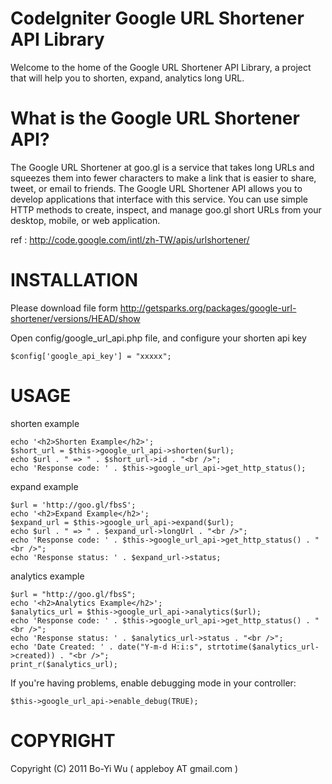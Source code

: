 CodeIgniter Google URL Shortener API Library
===============

Welcome to the home of the Google URL Shortener API Library, a project that will help you to shorten, expand, analytics long URL.

What is the Google URL Shortener API?
===============
The Google URL Shortener at goo.gl is a service that takes long URLs and squeezes them into fewer characters to make a link that is easier to share, tweet, or email to friends.
The Google URL Shortener API allows you to develop applications that interface with this service. You can use simple HTTP methods to create, inspect, and manage goo.gl short URLs from your desktop, mobile, or web application.

ref : http://code.google.com/intl/zh-TW/apis/urlshortener/

INSTALLATION
===============

Please download file form http://getsparks.org/packages/google-url-shortener/versions/HEAD/show
    
Open config/google_url_api.php file, and configure your shorten api key

    $config['google_api_key'] = "xxxxx";
    
USAGE
===============

shorten example

    echo '<h2>Shorten Example</h2>';
    $short_url = $this->google_url_api->shorten($url);
    echo $url . " => " . $short_url->id . "<br />";
    echo 'Response code: ' . $this->google_url_api->get_http_status();

expand example

    $url = 'http://goo.gl/fbsS';
    echo '<h2>Expand Example</h2>';
    $expand_url = $this->google_url_api->expand($url);
    echo $url . " => " . $expand_url->longUrl . "<br />";
    echo 'Response code: ' . $this->google_url_api->get_http_status() . "<br />";
    echo 'Response status: ' . $expand_url->status;

analytics example

    $url = "http://goo.gl/fbsS";
    echo '<h2>Analytics Example</h2>';         
    $analytics_url = $this->google_url_api->analytics($url);
    echo 'Response code: ' . $this->google_url_api->get_http_status() . "<br />";
    echo 'Response status: ' . $analytics_url->status . "<br />";
    echo 'Date Created: ' . date("Y-m-d H:i:s", strtotime($analytics_url->created)) . "<br />";
    print_r($analytics_url);
    
If you're having problems, enable debugging mode in your controller:

    $this->google_url_api->enable_debug(TRUE);    
    
COPYRIGHT
===============

Copyright (C) 2011 Bo-Yi Wu ( appleboy AT gmail.com )
